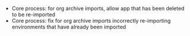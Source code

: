 - Core process: for org archive imports, allow app that has been deleted to be re-imported
- Core process: fix for org archive imports incorrectly re-importing environments that have already been imported

